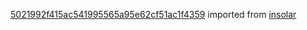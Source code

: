 [5021992f415ac541995565a95e62cf51ac1f4359](https://github.com/insolar/insolar/commit/5021992f415ac541995565a95e62cf51ac1f4359) imported from [insolar](https://github.com/insolar/insolar)
